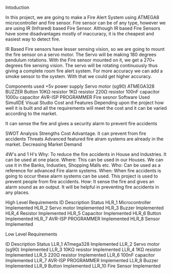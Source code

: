 Intoduction


In this project, we are going to make a Fire Alert System using ATMEGA8 microcontroller and fire sensor. Fire sensor can be of any type, however we are using IR (Infrared) based Fire Sensor. Although IR based Fire Sensors have some disadvantages mostly of inaccuracy, it is the cheapest and easiest way to detect fire.




IR Based Fire sensors have lesser sensing vision, so we are going to mount the fire sensor on a servo motor. The Servo will be making 180 degrees pendulum rotations. With the Fire sensor mounted on it, we get a 270+ degrees fire sensing vision. The servo will be rotating continuously thus giving a complete room fire alert system. For more accuracy we can add a smoke sensor to the system. With that we could get higher accuracy.




Components used
+5v power supply
Servo motor (sg90)
ATMEGA328 BUZZER
Button
10KΩ resistor
1KΩ resistor
220Ω resistor
100nF capacitor
1000u capacitor
AVR-ISP PROGRAMMER
Fire sesnor
Software Used
SimulIDE
Visual Studio
Cost and Features
Depending upon the project how well it is built and all the requirements will meet the cost and it can be varied according to the market.

It can sense the fire and gives a security alarm to prevent fire accidents



SWOT Analysis
Strengths
Cost Advantage.
It can prevent from fire accidents
Threats
Advanced featured fire alram systems are already in the market.
Decreasing Market Demand




4W's and 1 H's
Why:
To reduce the fire accidents in House and Industries.
It can be used at one place.
Where:
This can be used in our Houses.
We can use it in the Banks, Industies, Shopping Malls etc.
Who:
Can be used as a reference for advanced Fire alarm systems.
When:
When fire accidents is going to occur these alarm systems can be used.
This project is used to prevent people from fire accidents.
How:
It sense the fire and gives an alarm sound as an output.
It will be helpful in preventing fire accidents in any places.



High Level Requirements
ID	Description	Status
HLR_1	Microcontroller	Implemented
HLR_2	Servo motor	Implemented
HLR_3	Buzzer	Implemented
HLR_4	Resistor	Implemented
HLR_5	Capacitor	Implemented
HLR_6	Button	Implemented
HLR_7	AVR-ISP PROGRAMMER	Implemented
HLR_8	Sensor	Implemented



Low Level Requirements



ID	Description	Status
LLR_1	ATmega328	Implemented
LLR_2	Servo motor (sg90)	Implemented
LLR_3	10KΩ resistor	Implemented
LLR_4	1KΩ resistor	Implemented
LLR_5	220Ω resistor	Implemented
LLR_6	100nF capacitor	Implemented
LLR_7	AVR-ISP PROGRAMMER	Implemented
LLR_8	Buzzer	Implemented
LLR_9	Button	Implemented
LLR_10	Fire Sensor	Implemented


